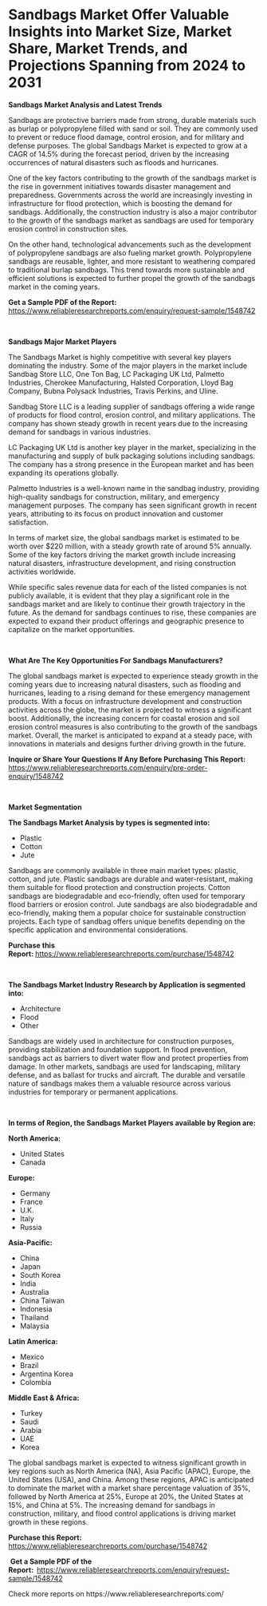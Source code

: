 <p><h1>Sandbags Market Offer Valuable Insights into Market Size, Market Share, Market Trends, and Projections Spanning from 2024 to 2031</h1></p><p><strong>Sandbags Market Analysis and Latest Trends</strong></p>
<p><p>Sandbags are protective barriers made from strong, durable materials such as burlap or polypropylene filled with sand or soil. They are commonly used to prevent or reduce flood damage, control erosion, and for military and defense purposes. The global Sandbags Market is expected to grow at a CAGR of 14.5% during the forecast period, driven by the increasing occurrences of natural disasters such as floods and hurricanes.</p><p>One of the key factors contributing to the growth of the sandbags market is the rise in government initiatives towards disaster management and preparedness. Governments across the world are increasingly investing in infrastructure for flood protection, which is boosting the demand for sandbags. Additionally, the construction industry is also a major contributor to the growth of the sandbags market as sandbags are used for temporary erosion control in construction sites.</p><p>On the other hand, technological advancements such as the development of polypropylene sandbags are also fueling market growth. Polypropylene sandbags are reusable, lighter, and more resistant to weathering compared to traditional burlap sandbags. This trend towards more sustainable and efficient solutions is expected to further propel the growth of the sandbags market in the coming years.</p></p>
<p><strong>Get a Sample PDF of the Report:&nbsp;</strong> <a href="https://www.reliableresearchreports.com/enquiry/request-sample/1548742">https://www.reliableresearchreports.com/enquiry/request-sample/1548742</a></p>
<p>&nbsp;</p>
<p><strong>Sandbags Major Market Players</strong></p>
<p><p>The Sandbags Market is highly competitive with several key players dominating the industry. Some of the major players in the market include Sandbag Store LLC, One Ton Bag, LC Packaging UK Ltd, Palmetto Industries, Cherokee Manufacturing, Halsted Corporation, Lloyd Bag Company, Bubna Polysack Industries, Travis Perkins, and Uline.</p><p>Sandbag Store LLC is a leading supplier of sandbags offering a wide range of products for flood control, erosion control, and military applications. The company has shown steady growth in recent years due to the increasing demand for sandbags in various industries.</p><p>LC Packaging UK Ltd is another key player in the market, specializing in the manufacturing and supply of bulk packaging solutions including sandbags. The company has a strong presence in the European market and has been expanding its operations globally.</p><p>Palmetto Industries is a well-known name in the sandbag industry, providing high-quality sandbags for construction, military, and emergency management purposes. The company has seen significant growth in recent years, attributing to its focus on product innovation and customer satisfaction.</p><p>In terms of market size, the global sandbags market is estimated to be worth over $220 million, with a steady growth rate of around 5% annually. Some of the key factors driving the market growth include increasing natural disasters, infrastructure development, and rising construction activities worldwide.</p><p>While specific sales revenue data for each of the listed companies is not publicly available, it is evident that they play a significant role in the sandbags market and are likely to continue their growth trajectory in the future. As the demand for sandbags continues to rise, these companies are expected to expand their product offerings and geographic presence to capitalize on the market opportunities.</p></p>
<p>&nbsp;</p>
<p><strong>What Are The Key Opportunities For Sandbags Manufacturers?</strong></p>
<p><p>The global sandbags market is expected to experience steady growth in the coming years due to increasing natural disasters, such as flooding and hurricanes, leading to a rising demand for these emergency management products. With a focus on infrastructure development and construction activities across the globe, the market is projected to witness a significant boost. Additionally, the increasing concern for coastal erosion and soil erosion control measures is also contributing to the growth of the sandbags market. Overall, the market is anticipated to expand at a steady pace, with innovations in materials and designs further driving growth in the future.</p></p>
<p><strong>Inquire or Share Your Questions If Any Before Purchasing This Report:</strong> <a href="https://www.reliableresearchreports.com/enquiry/pre-order-enquiry/1548742">https://www.reliableresearchreports.com/enquiry/pre-order-enquiry/1548742</a></p>
<p>&nbsp;</p>
<p><strong>Market Segmentation</strong></p>
<p><strong>The Sandbags Market Analysis by types is segmented into:</strong></p>
<p><ul><li>Plastic</li><li>Cotton</li><li>Jute</li></ul></p>
<p><p>Sandbags are commonly available in three main market types: plastic, cotton, and jute. Plastic sandbags are durable and water-resistant, making them suitable for flood protection and construction projects. Cotton sandbags are biodegradable and eco-friendly, often used for temporary flood barriers or erosion control. Jute sandbags are also biodegradable and eco-friendly, making them a popular choice for sustainable construction projects. Each type of sandbag offers unique benefits depending on the specific application and environmental considerations.</p></p>
<p><strong>Purchase this Report:&nbsp;</strong><a href="https://www.reliableresearchreports.com/purchase/1548742">https://www.reliableresearchreports.com/purchase/1548742</a></p>
<p>&nbsp;</p>
<p><strong>The Sandbags Market Industry Research by Application is segmented into:</strong></p>
<p><ul><li>Architecture</li><li>Flood</li><li>Other</li></ul></p>
<p><p>Sandbags are widely used in architecture for construction purposes, providing stabilization and foundation support. In flood prevention, sandbags act as barriers to divert water flow and protect properties from damage. In other markets, sandbags are used for landscaping, military defense, and as ballast for trucks and aircraft. The durable and versatile nature of sandbags makes them a valuable resource across various industries for temporary or permanent applications.</p></p>
<p>&nbsp;</p>
<p><strong>In terms of Region, the Sandbags Market Players available by Region are:</strong></p>
<p>
    <p> <strong> North America: </strong>
        <ul>
            <li>United States</li>
            <li>Canada</li>
        </ul>
        </p> 
    <p> <strong> Europe: </strong>
        <ul>
            <li>Germany</li>
            <li>France</li>
            <li>U.K.</li>
            <li>Italy</li>
            <li>Russia</li>
        </ul>
        </p> 
    <p> <strong> Asia-Pacific: </strong>
        <ul>
            <li>China</li>
            <li>Japan</li>
            <li>South Korea</li>
            <li>India</li>
            <li>Australia</li>
            <li>China Taiwan</li>
            <li>Indonesia</li>
            <li>Thailand</li>
            <li>Malaysia</li>
        </ul>
        </p> 
    <p> <strong> Latin America: </strong>
        <ul>
            <li>Mexico</li>
            <li>Brazil</li>
            <li>Argentina Korea</li>
            <li>Colombia</li>
        </ul>
        </p> 
    <p> <strong> Middle East & Africa: </strong>
        <ul>
            <li>Turkey</li>
            <li>Saudi</li>
            <li>Arabia</li>
            <li>UAE</li>
            <li>Korea</li>
        </ul>
    </p>
    </p>
<p><p>The global sandbags market is expected to witness significant growth in key regions such as North America (NA), Asia Pacific (APAC), Europe, the United States (USA), and China. Among these regions, APAC is anticipated to dominate the market with a market share percentage valuation of 35%, followed by North America at 25%, Europe at 20%, the United States at 15%, and China at 5%. The increasing demand for sandbags in construction, military, and flood control applications is driving market growth in these regions.</p></p>
<p><strong>Purchase this Report: </strong><a href="https://www.reliableresearchreports.com/purchase/1548742">https://www.reliableresearchreports.com/purchase/1548742</a></p>
<p>&nbsp;<strong>Get a Sample PDF of the Report:&nbsp;&nbsp;</strong><a href="https://www.reliableresearchreports.com/enquiry/request-sample/1548742">https://www.reliableresearchreports.com/enquiry/request-sample/1548742</a></p>
<p><strong></strong></p>
<p>Check more reports on https://www.reliableresearchreports.com/</p>